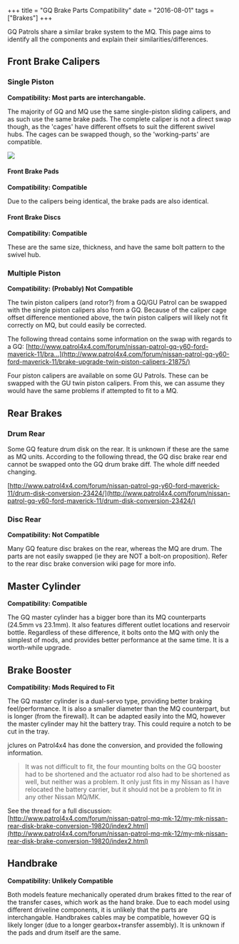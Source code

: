 +++
title = "GQ Brake Parts Compatibility"
date = "2016-08-01"
tags = ["Brakes"]
+++

GQ Patrols share a similar brake system to the MQ. This page aims to identify all the components and explain their similarities/differences.

## Front Brake Calipers

### Single Piston

**Compatibility: Most parts are interchangable.**

The majority of GQ and MQ use the same single-piston sliding calipers, and as such use the same brake pads. The complete caliper is not a direct swap though, as the 'cages' have different offsets to suit the different swivel hubs. The cages can be swapped though, so the 'working-parts' are compatible.

[![][Image: cage]][Image: cage]

#### Front Brake Pads

**Compatibility: Compatible**

Due to the calipers being identical, the brake pads are also identical.

#### Front Brake Discs

**Compatibility: Compatible**

These are the same size, thickness, and have the same bolt pattern to the swivel hub.

### Multiple Piston

**Compatibility: (Probably) Not Compatible**

The twin piston calipers (and rotor?) from a GQ/GU Patrol can be swapped with the single piston calipers also from a GQ. Because of the caliper cage offset difference mentioned above, the twin piston calipers will likely not fit correctly on MQ, but could easily be corrected.

The following thread contains some information on the swap with regards to a GQ: [http://www.patrol4x4.com/forum/nissan-patrol-gq-y60-ford-maverick-11/bra...](http://www.patrol4x4.com/forum/nissan-patrol-gq-y60-ford-maverick-11/brake-upgrade-twin-piston-calipers-21875/)

Four piston calipers are available on some GU Patrols. These can be swapped with the GU twin piston calipers. From this, we can assume they would have the same problems if attempted to fit to a MQ.

## Rear Brakes

### Drum Rear

Some GQ feature drum disk on the rear. It is unknown if these are the same as MQ units. According to the following thread, the GQ disc brake rear end cannot be swapped onto the GQ drum brake diff. The whole diff needed changing.

[http://www.patrol4x4.com/forum/nissan-patrol-gq-y60-ford-maverick-11/drum-disk-conversion-23424/](http://www.patrol4x4.com/forum/nissan-patrol-gq-y60-ford-maverick-11/drum-disk-conversion-23424/)

### Disc Rear

**Compatibility: Not Compatible**

Many GQ feature disc brakes on the rear, whereas the MQ are drum. The parts are not easily swapped (ie they are NOT a bolt-on proposition). Refer to the rear disc brake conversion wiki page for more info.

## Master Cylinder

**Compatibility: Compatible**

The GQ master cylinder has a bigger bore than its MQ counterparts (24.5mm vs 23.1mm). It also features different outlet locations and reservoir bottle. Regardless of these difference, it bolts onto the MQ with only the simplest of mods, and provides better performance at the same time. It is a worth-while upgrade.

## Brake Booster

**Compatibility: Mods Required to Fit**

The GQ master cylinder is a dual-servo type, providing better braking feel/performance. It is also a smaller diameter than the MQ counterpart, but is longer (from the firewall). It can be adapted easily into the MQ, however the master cylinder may hit the battery tray. This could require a notch to be cut in the tray.

jclures on Patrol4x4 has done the conversion, and provided the following information.

 > It was not difficult to fit, the four mounting bolts on the GQ booster had to be shortened and the actuator rod also had to be shortened as well, but neither was a problem.
 > It only just fits in my Nissan as I have relocated the battery carrier, but it should not be a problem to fit in any other Nissan MQ/MK.

See the thread for a full discussion: [http://www.patrol4x4.com/forum/nissan-patrol-mq-mk-12/my-mk-nissan-rear-disk-brake-conversion-19820/index2.html](http://www.patrol4x4.com/forum/nissan-patrol-mq-mk-12/my-mk-nissan-rear-disk-brake-conversion-19820/index2.html)

## Handbrake

**Compatibility: Unlikely Compatible**

Both models feature mechanically operated drum brakes fitted to the rear of the transfer cases, which work as the hand brake. Due to each model using different driveline components, it is unlikely that the parts are interchangable. Handbrakes cables may be compatible, however GQ is likely longer (due to a longer gearbox+transfer assembly). It is unknown if the pads and drum itself are the same.

[Image: cage]: /wiki/brakes/gq-brake-parts-compatibility/mq-gq-caliper-cage-compare.jpg
